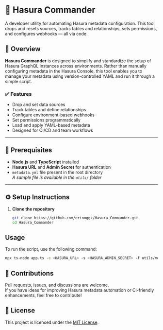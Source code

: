 # 🚀 Hasura Commander

A developer utility for automating Hasura metadata configuration. This tool drops and resets sources, tracks tables and relationships, sets permissions, and configures webhooks — all via code.

## 📌 Overview

**Hasura Commander** is designed to simplify and standardize the setup of Hasura GraphQL instances across environments. Rather than manually configuring metadata in the Hasura Console, this tool enables you to manage your metadata using version-controlled YAML and run it through a simple script.

### ✅ Features
- Drop and set data sources
- Track tables and define relationships
- Configure environment-based webhooks
- Set permissions programmatically
- Load and apply YAML-based metadata
- Designed for CI/CD and team workflows

---

## 🧰 Prerequisites

- **Node.js** and **TypeScript** installed
- **Hasura URL** and **Admin Secret** for authentication
- `metadata.yml` file present in the root directory  
  _A sample file is available in the `utils/` folder_

---

## ⚙️ Setup Instructions

1. **Clone the repository**
   ```bash
   git clone https://github.com/erinoggz/Hasura_Commander.git
   cd Hasura_Commander


## Usage

To run the script, use the following command:
```bash
npx ts-node app.ts -e <HASURA_URL> -s <HASURA_ADMIN_SECRET> -f utils/metadata.yml
```
## 🤝 Contributions

Pull requests, issues, and discussions are welcome.  
If you have ideas for improving Hasura metadata automation or CI-friendly enhancements, feel free to contribute!

## 📄 License

This project is licensed under the [MIT License](LICENSE).


